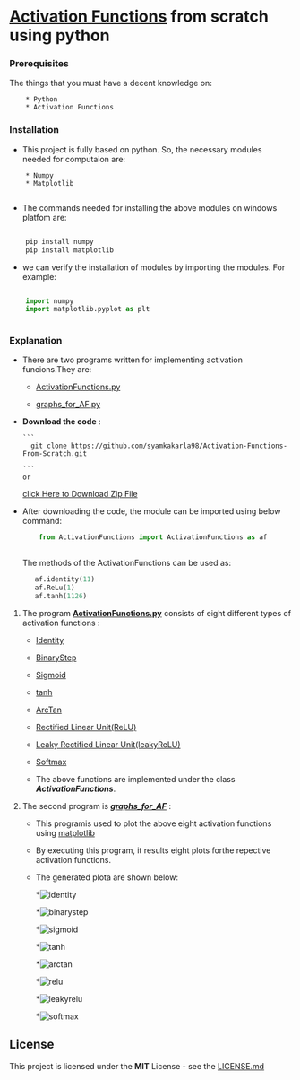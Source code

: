 # [Activation Functions](https://en.wikipedia.org/wiki/Activation_function) from scratch using python 

   
### Prerequisites

The things that you must have a decent knowledge on: 
```
    * Python
    * Activation Functions
```

### Installation

* This project is fully based on python. So, the necessary modules needed for computaion are:
```
    * Numpy 
    * Matplotlib
    
```
* The commands needed for installing the above modules on windows platfom are:
```python

    pip install numpy
    pip install matplotlib
```
* we can verify the installation of modules by  importing the modules. For example:
```python

    import numpy
    import matplotlib.pyplot as plt
    
```
### Explanation 

* There are two programs written for implementing activation funcions.They are:
     * [ActivationFunctions.py](https://github.com/syamkakarla98/Activation-Functions-From-Scratch/blob/master/ActivationFunctions.py)

     * [graphs_for_AF.py](https://github.com/syamkakarla98/Activation-Functions-From-Scratch/blob/master/graphs_for_AF.py)
    
* **Download the code** : 

      ```
        git clone https://github.com/syamkakarla98/Activation-Functions-From-Scratch.git
      
      ```
      or
      
    
     [click Here to Download Zip File](https://github.com/syamkakarla98/Activation-Functions-From-Scratch/releases)
  
* After downloading the code, the module can be imported using below command:
  ```python
      from ActivationFunctions import ActivationFunctions as af
      
  ```
   The methods of the ActivationFunctions can be used as:
   ```python
      af.identity(11)
      af.ReLu(1)
      af.tanh(1126)
   ```
    
1. The program [**ActivationFunctions.py**](https://github.com/syamkakarla98/Activation-Functions-From-Scratch/blob/master/ActivationFunctions.py) consists of eight different types of activation functions : 


     * [Identity](https://en.wikipedia.org/wiki/Activation_function)
     * [BinaryStep](https://en.wikipedia.org/wiki/Activation_function)
     * [Sigmoid](https://en.wikipedia.org/wiki/Activation_function)
     * [tanh](https://en.wikipedia.org/wiki/Activation_function)
     * [ArcTan](https://en.wikipedia.org/wiki/Radial_basis_function_kernel)
     * [Rectified Linear Unit(ReLU)](https://en.wikipedia.org/wiki/Activation_function)
     * [Leaky Rectified Linear Unit(leakyReLU)](https://en.wikipedia.org/wiki/Activation_function)
     * [Softmax](https://en.wikipedia.org/wiki/Activation_function)
     

   * The above functions are implemented under the class **_ActivationFunctions_**.
   
2. The second program is [**_graphs_for_AF_**](https://github.com/syamkakarla98/Activation-Functions-From-Scratch/blob/master/graphs_for_AF.py) : 

     * This programis used to plot the above eight activation functions using [matplotlib](https://matplotlib.org/tutorials/index.html)
     * By executing this program, it results eight plots forthe repective activation functions.
     * The generated plota are shown below:
     
          *![identity](https://user-images.githubusercontent.com/36328597/41585817-be5d8c90-73c8-11e8-8510-b6a5ceec19bb.png)

          *![binarystep](https://user-images.githubusercontent.com/36328597/41585816-be19b3ee-73c8-11e8-9b3e-1aa10921ac69.png)

          *![sigmoid](https://user-images.githubusercontent.com/36328597/41585822-bf2f5b44-73c8-11e8-9314-6faaa66c0f62.png)

          *![tanh](https://user-images.githubusercontent.com/36328597/41585826-bfc21592-73c8-11e8-9418-58c1b3538431.png)

          *![arctan](https://user-images.githubusercontent.com/36328597/41585814-bdd94188-73c8-11e8-8211-b72883100517.png)

          *![relu](https://user-images.githubusercontent.com/36328597/41585819-bed596e0-73c8-11e8-991c-18ace4aefb33.png)

          *![leakyrelu](https://user-images.githubusercontent.com/36328597/41585818-be98f2a8-73c8-11e8-8fca-65b1603e64b7.png)

          *![softmax](https://user-images.githubusercontent.com/36328597/41585824-bf79995c-73c8-11e8-9cc2-74e457fce802.png)


## License

This project is licensed under the **MIT** License - see the [LICENSE.md](https://github.com/syamkakarla98/Activation-Functions-From-Scratch/blob/master/LICENSE.md)


